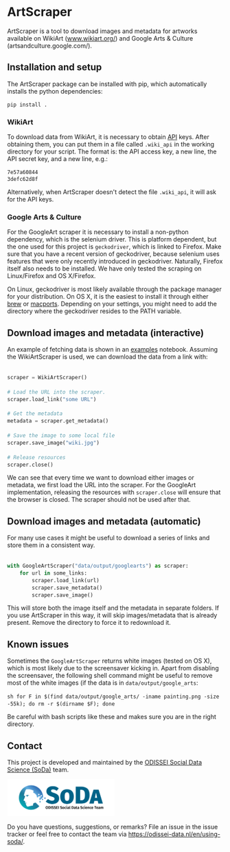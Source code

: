 # ArtScraper

ArtScraper is a tool to download images and metadata for artworks available on WikiArt (www.wikiart.org/) and Google Arts & Culture (artsandculture.google.com/). 


## Installation and setup

The ArtScraper package can be installed with pip, which automatically installs the python dependencies:

```
pip install .
```


### WikiArt

To download data from WikiArt, it is necessary to obtain [API](https://www.wikiart.org/en/App/GetApi) keys. After obtaining them, you can put them in a file called `.wiki_api` in the working directory for your script. The format is: the API access key, a new line, the API secret key, and a new line, e.g.:

```
7e57a60844
3defc62d8f
```

Alternatively, when ArtScraper doesn't detect the file `.wiki_api`, it will ask for the API keys.

### Google Arts & Culture

For the GoogleArt scraper it is necessary to install a non-python dependency, which is the selenium driver. This is platform dependent, but the one used for this project is `geckodriver`, which is linked to Firefox. Make sure that you have a recent version of geckodriver, because selenium uses features that were only recently introduced in geckodriver. Naturally, Firefox itself also needs to be installed. We have only tested the scraping on Linux/Firefox and OS X/Firefox.

On Linux, geckodriver is most likely available through the package manager for your distribution. On OS X, it is the easiest to install it through either [brew](https://formulae.brew.sh/formula/geckodriver#default) or [macports](https://ports.macports.org/port/geckodriver/). Depending on your settings, you might need to add the directory where the geckodriver resides to the PATH variable.


## Download images and metadata (interactive)

An example of fetching data is shown in an [examples](examples/interactive.ipynb) notebook. Assuming the WikiArtScraper is used, we can download the data from a link with:

```python

scraper = WikiArtScraper()

# Load the URL into the scraper.
scraper.load_link("some URL")

# Get the metadata
metadata = scraper.get_metadata()

# Save the image to some local file
scraper.save_image("wiki.jpg")

# Release resources
scraper.close()
```

We can see that every time we want to download either images or metadata, we first load the URL into the scraper. For the GoogleArt implementation, releasing the resources with `scraper.close` will ensure that the browser is closed. The scraper should not be used after that.

## Download images and metadata (automatic)

For many use cases it might be useful to download a series of links and store them in a consistent way.

```python

with GoogleArtScraper("data/output/googlearts") as scraper:
	for url in some_links:
		scraper.load_link(url)
		scraper.save_metadata()
		scraper.save_image()
```

This will store both the image itself and the metadata in separate folders. If you use ArtScraper in this way, it will skip images/metadata that is already present. Remove the directory to force it to redownload it.

## Known issues

Sometimes the `GoogleArtScraper` returns white images (tested on OS X), which is most likely due to the screensaver kicking in. Apart from disabling the screensaver, the following shell command might be useful to remove most of the white images (if the data is in `data/output/google_arts`: 

`sh for F in $(find data/output/google_arts/ -iname painting.png -size -55k); do rm -r $(dirname $F); done`

Be careful with bash scripts like these and makes sure you are in the right directory.

## Contact

This project is developed and maintained by the [ODISSEI Social Data
Science (SoDa)](https://odissei-data.nl/nl/soda/) team.

<img src="soda_logo.png" alt="SoDa logo" width="250px"/>

Do you have questions, suggestions, or remarks? File an issue in the
issue tracker or feel free to contact the team via https://odissei-data.nl/en/using-soda/. 

